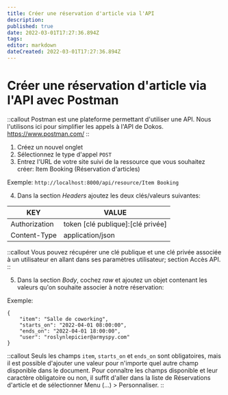 ```yaml
---
title: Créer une réservation d'article via l'API
description: 
published: true
date: 2022-03-01T17:27:36.894Z
tags: 
editor: markdown
dateCreated: 2022-03-01T17:27:36.894Z
---
```


# Créer une réservation d'article via l'API avec Postman

::callout
Postman est une plateforme permettant d'utiliser une API. Nous l'utilisons ici pour simplifier les appels à l'API de Dokos.
https://www.postman.com/
::



1. Créez un nouvel onglet
2. Sélectionnez le type d'appel `POST`
3. Entrez l'URL de votre site suivi de la ressource que vous souhaitez créer: Item Booking (Réservation d'articles)

Exemple: `http://localhost:8000/api/resource/Item Booking`

4. Dans la section _Headers_ ajoutez les deux clés/valeurs suivantes:

|KEY|VALUE|
|---|---|
|Authorization|token [clé publique]:[clé privée]|
|Content-Type|application/json|

::callout
Vous pouvez récupérer une clé publique et une clé privée associée à un utilisateur en allant dans ses paramètres utilisateur; section Accès API.
::

5. Dans la section _Body_, cochez _raw_ et ajoutez un objet contenant les valeurs qu'on souhaite associer à notre réservation:

Exemple:
```
{
    "item": "Salle de coworking",
    "starts_on": "2022-04-01 08:00:00",
    "ends_on": "2022-04-01 18:00:00",
    "user": "roslynlepicier@armyspy.com"
}
```

::callout
Seuls les champs `item`, `starts_on` et `ends_on` sont obligatoires, mais il est possible d'ajouter une valeur pour n'importe quel autre champ disponible dans le document.
Pour connaître les champs disponible et leur caractère obligatoire ou non, il suffit d'aller dans la liste de Réservations d'article et de sélectionner Menu (...) > Personnaliser.
::
